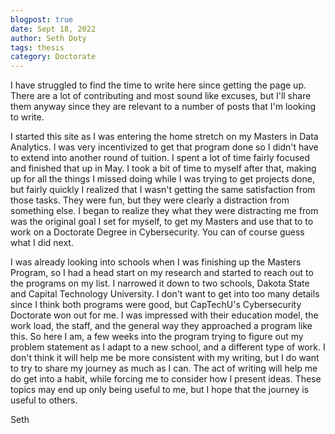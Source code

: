 ```yaml
---
blogpost: true
date: Sept 18, 2022
author: Seth Doty
tags: thesis
category: Doctorate
---
```


I have struggled to find the time to write here since getting the page up. There are a lot of contributing and most
sound like excuses, but I'll share them anyway since they are relevant to a number of posts
that I'm looking to write.

I started this site as I was entering the home stretch on my Masters in Data Analytics. I was very incentivized to get
that program done so I didn't have to extend into another round of tuition. I spent a lot of time
fairly focused and finished that up in May. I took a bit of time to myself after that, making up for all the things I
missed doing while I was trying to get projects done, but fairly quickly I realized that I wasn't getting
the same satisfaction from those tasks. They were fun, but they were clearly a distraction from something else. I began to realize
they what they were distracting me from was the original goal I set for myself, to get my Masters and use that to to work on a Doctorate Degree in Cybersecurity. You
can of course guess what I did next.

I was already looking into schools when I was finishing up the Masters Program, so I had a head start on my research and started to reach out to
the programs on my list. I narrowed it down to two schools, Dakota State and Capital Technology University. I don't want to get into too many details since I think
both programs were good, but CapTechU's Cybersecurity Doctorate won out for me. I was impressed with their education model, the work load, the staff, and the general
way they approached a program like this. So here I am, a few weeks into the program trying to figure out my problem statement as I adapt to a new school, and a different
type of work. I don't think it will help me be more consistent with my writing, but I do want to try to share my journey as much as I can. The act of writing will help
me do get into a habit, while forcing me to consider how I present ideas. These topics may end up only being useful to me, but I hope that the journey is useful to others.

Seth

